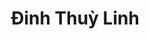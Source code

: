 ---
title: Đinh Thuỳ Linh
layout: hosohocsinh
birthday: '2003-03-11'
categories: hoso
fbcomments: true
tc: active
hs: active
avatar: dinhlinh.png
permalink: /hoso/dinhlinh.html
phone: 0913797460
address: Phủ Lý - Hà Nam
shortname: Thất bại
facebook: profile.php?id=100028829018170
instagram: minhphe1103
---